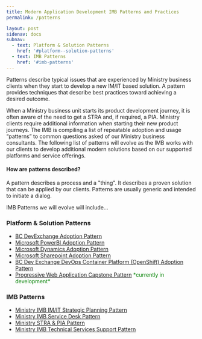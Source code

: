 ```yaml
---
title: Modern Application Development IMB Patterns and Practices
permalink: /patterns

layout: post
sidenav: docs
subnav:
  - text: Platform & Solution Patterns
    href: '#platform--solution-patterns'
  - text: IMB Patterns
    href: '#imb-patterns'
---
```

Patterns describe typical issues that are experienced by Ministry business clients when they start to develop a new IM/IT based solution.  A pattern provides techniques that describe best practices toward achieving a desired outcome. 

When a Ministry business unit starts its product development journey, it is often aware of the need to get a STRA and, if required, a PIA. Ministry clients require additional information when starting their new product journeys. The IMB is compiling a list of repeatable adoption and usage “patterns” to common questions asked of our Ministry business consultants.  The following list of patterns will evolve as the IMB works with our clients to develop additional modern solutions based on our supported platforms and service offerings.

#### How are patterns described?
A pattern describes a process and a "thing". It describes a proven solution that can be applied by our clients. Patterns are usually generic and intended to initiate a dialog. 

IMB Patterns we will evolve will include...

### Platform & Solution Patterns
- [BC DevExchange Adoption Pattern](/CITZ-IMB-playbook/platform-&-solution-patterns#bc-devexchange-adoption-pattern)
- [Microsoft PowerBI  Adoption Pattern](/CITZ-IMB-playbook/platform-&-solution-patterns#microsoft-powerbi-adoption-pattern)
- [Microsoft Dynamics Adoption Pattern](/CITZ-IMB-playbook/platform-&-solution-patterns#microsoft-dynamics-adoption-pattern)
- [Microsoft Sharepoint Adoption Pattern](/CITZ-IMB-playbook/platform-&-solution-patterns#microsoft-sharepoint-adoption-pattern)
- [BC Dev Exchange DevOps Container Platform (OpenShift) Adoption Pattern](/CITZ-IMB-playbook/platform-&-solution-patterns#bc-dev-exchange-devops-container-platform-openshift-adoption-pattern)
- [Progressive Web Application Capstone Pattern](/CITZ-IMB-playbook/platform-&-solution-patterns#progressive-web-application-capstone-pattern) <span style="color: green">\*currently in development\*</span>

### IMB Patterns
- [Ministry IMB IM/IT Strategic Planning Pattern](/CITZ-IMB-playbook/imb-patterns#ministry-imb-imit-strategic-planning-pattern)
- [Ministry IMB Service Desk Pattern](/CITZ-IMB-playbook/imb-patterns#ministry-imb-service-desk-pattern)
- [Ministry STRA & PIA Pattern](/CITZ-IMB-playbook/imb-patterns#ministry-stra--pia-pattern)
- [Ministry IMB Technical Services Support Pattern](/CITZ-IMB-playbook/imb-patterns#ministry-imb-technical-services-support-pattern)
